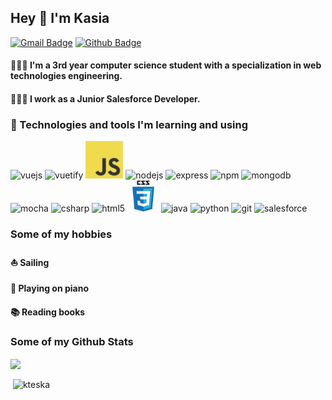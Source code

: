 ## Hey 👋 I'm Kasia
[![Gmail Badge](https://img.shields.io/badge/-kasia@teska.pl-c14438?style=flat&logo=Gmail&logoColor=white&link=mailto:kasia@teska.pl)](mailto:kasia@teska.pl) [![Github Badge](https://img.shields.io/badge/-kteska-grey?style=flat&logo=github&logoColor=white&link=https://github.com/kteska/)](https://www.github.com/kteska/) 

<h4 align="left">👩🏼‍🎓 I'm a 3rd year computer science student with a specialization in web technologies engineering.</h4>
<h4 align="left">👩🏼‍💻 I work as a Junior Salesforce Developer.</h4>

<h3>🚀 Technologies and tools I'm learning and using</h3>
<p align="left">
  <img src="https://cdn.iconscout.com/icon/free/png-256/vuejs-1175052.png" alt="vuejs" width="50" height="50"/>
  <img src="https://camo.githubusercontent.com/41759602ad091b02adf7b4986b55b0a870471b98/68747470733a2f2f63646e2e767565746966796a732e636f6d2f696d616765732f6c6f676f732f6c6f676f2e737667" alt="vuetify" width="50" height="50"/>
  <img src="https://raw.githubusercontent.com/voodootikigod/logo.js/master/js.png" alt="javascript" width="60" height="60"/>
  <img src="https://fxoshack.files.wordpress.com/2016/05/1436439824nodejs-logo.png" alt="nodejs" width="80" height="80"/> 
  <img src="https://www.vectorlogo.zone/logos/expressjs/expressjs-ar21.svg" alt="express" width="80" height="80"/> 
  <img src="https://cdn.iconscout.com/icon/free/png-256/npm-3-1175132.png" alt="npm" width="80" height="80"/>
  <img src="https://cdn.iconscout.com/icon/free/png-512/mongodb-226029.png" alt="mongodb" width="80" height="80"/>
  <img src="https://camo.githubusercontent.com/af4bf83ab2ca125346740f9961345a24ec43b3a9/68747470733a2f2f636c6475702e636f6d2f78465646784f696f41552e737667" alt="mocha" width="90" height="50"/>
  <img src="https://cdn.iconscout.com/icon/free/png-256/csharp-1175240.png" alt="csharp" width="50" height="50"/>
  <img src="https://image.flaticon.com/icons/png/512/1216/1216733.png" alt="html5" width="50" height="50"/>
  <img src="https://raw.githubusercontent.com/github/explore/6c6508f34230f0ac0d49e847a326429eefbfc030/topics/css/css.png" alt="css3" width="50" height="50"/>
  <img src="https://cdn.iconscout.com/icon/free/png-256/java-60-1174953.png" alt="java" width="50" height="50"/> 
  <img src="https://cdn3.iconfinder.com/data/icons/logos-and-brands-adobe/512/267_Python-512.png" alt="python" width="50" height="50"/> 
  <img src="https://www.vectorlogo.zone/logos/git-scm/git-scm-icon.svg" alt="git" width="50" height="50"/> 
  <img src="https://cdn.iconscout.com/icon/free/png-512/salesforce-3-569548.png" alt="salesforce" width="70" height="70"/> 
</p>

<h3 align="left">Some of my hobbies</h3>
<h4 align="left">⛵️ Sailing</h4>
<h4 align="left">🎹 Playing on piano</h4>
<h4 align="left">📚 Reading books</h4>

<h3>Some of my Github Stats</h3>
<p><img align="center" src="https://github-readme-stats.vercel.app/api/top-langs/?username=kteska&langs_count=10&theme=vision-friendly-dark"/></p>
<p>&nbsp;<img align="center" src="https://github-readme-stats.vercel.app/api?username=kteska&show_icons=true&include_all_commits=true&theme=vision-friendly-dark" alt="kteska" /></p>

